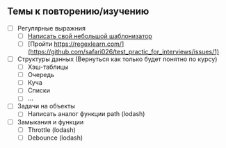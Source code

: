 ## Темы к повторению/изучению
- [ ] Регулярные выражния
    - [ ] [Написать свой небольшой шаблонизатор](https://github.com/safari026/test_practic_for_interviews/issues/1)
    - [ ] [Пройти https://regexlearn.com/](https://github.com/safari026/test_practic_for_interviews/issues/1)
- [ ] Структуры данных (Вернуться как только будет понятно по курсу)
    - [ ] Хэш-таблицы
    - [ ] Очередь
    - [ ] Куча
    - [ ] Списки
    - [ ] ...
- [ ] Задачи на объекты
    - [ ] Написать аналог функции path (lodash)
- [ ] Замыкания и функции
    - [ ] Throttle (lodash)
    - [ ] Debounce (lodash)
